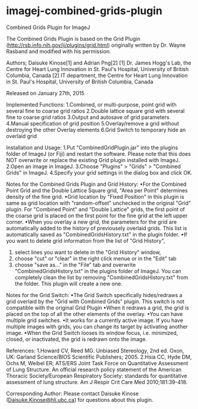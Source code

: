 # imagej-combined-grids-plugin
Combined Grids Plugin for ImageJ

The Combined Grids Plugin is based on the Grid Plugin (http://rsb.info.nih.gov/ij/plugins/grid.html) originally written by Dr. Wayne Rasband and modified with his permission. 

Authors; Daisuke Kinose[1] and Adrian Png[2]
[1] Dr. James Hogg's Lab, the Centre for Heart Lung Innovation in St. Paul's Hospital, University of British Columbia, Canada
[2] IT department, the Centre for Heart Lung Innovation in St. Paul's Hospital, University of British Columbia, Canada


Released on January 27th, 2015 



Implemented Functions:
1.Combined, or multi-purpose, point grid with several fine to coarse grid ratios
2.Double lattice square grid with several fine to coarse grid ratios
3.Output and autosave of grid parameters
4.Manual specification of grid position
5.Overlay/remove a grid without destroying the other Overlay elements
6.Grid Switch to temporary hide an overlaid grid




Installation and Usage:
1.Put "CombinedGridPlugin.jar" into the plugins folder of ImageJ (or Fiji) and restart the software. Please note that this does NOT overwrite or replace the existing Grid plugin installed with ImageJ.
2.Open an image in ImageJ.
3.Choose "Plugins" > "Grids" > "Combined Grids" in ImageJ.
4.Specify your grid settings in the dialog box and click OK.




Notes for the Combined Grids Plugin and Grid History:
•For the Combined Point Grid and the Double Lattice Square grid, "Area per Point" determines density of the fine grid.
•Grid location by "Fixed Position" in this plugin is same as grid location with "random-offset" unchecked in the original "Grid" plugin. For "Combined Point" and "Double Lattice" grids, the first point of the coarse grid is placed on the first point for the fine grid at the left upper corner.
•When you overlay a new grid, the parameters for the grid are automatically added to the history of previousely overlaid grids. This list is automatically saved as "CombinedGridsHistory.txt" in the plugin folder.
•If you want to delete grid information from the list of "Grid History",
 1. select lines you want to delete in the "Grid History" window,
 2. choose "cut" or "clear" in the right click menue or in the "Edit" tab
 3. choose "save as..." in the "File" tab and overwrite "CombinedGridsHistory.txt" in the plugins folder of ImageJ.
 You can completely clean the list by removing "CombinedGridsHistory.txt" from the folder. This plugin will create a new one. 


Notes for the Grid Switch:
•The Grid Switch specifically hides/redraws a grid overlaid by the "Grid with Combined Grids" plugin. This switch is not compatible with the original Grid Plugin
•When it redraws a grid, the grid is placed on the top of all the other elements of the overlay.
•You can have multiple grid switches.
•It works for a currently active image. If you have multiple images with grids, you can change its target by activating another image.
•When the Grid Switch looses its window focus, i.e. minimized, closed, or inactivated, the grid is redrawn onto the image.




References:
1.Howard CV, Reed MG. Unbiased Stereology, 2nd ed. Oxon, UK: Garland Science/BIOS Scientific Publishers; 2005.
2.Hsia CC, Hyde DM, Ochs M, Weibel ER; ATS/ERS Joint Task Force on Quantitative Assessment of Lung Structure. An official research policy statement of the American Thoracic Society/European Respiratory Society: standards for quantitative assessment of lung structure. Am J Respir Crit Care Med 2010;181:39-418.




Corresponding Author:
Please contact Daisuke Kinose (Daisuke.Kinose@hli.ubc.ca) for questions about this plugin. 
